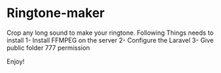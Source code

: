 # Ringtone-maker
Crop any long sound to make your ringtone.
Following Things needs to install
1- Install FFMPEG on the server
2- Configure the Laravel
3- Give public folder 777 permission

Enjoy!
